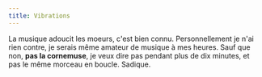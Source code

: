 ```yaml
---
title: Vibrations
---
```


La musique adoucit les moeurs, c'est bien connu. Personnellement je n'ai rien
contre, je serais même amateur de musique à mes heures. Sauf que non, **pas la
cornemuse**, je veux dire pas pendant plus de dix minutes, et pas le même
morceau en boucle. Sadique.

